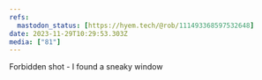 ```yaml
---
refs:
  mastodon_status: [https://hyem.tech/@rob/111493368597532648]
date: 2023-11-29T10:29:53.303Z
media: ["81"]
---
```


Forbidden shot - I found a sneaky window
